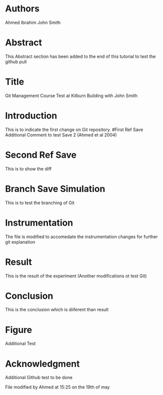 # Authors
Ahmed Ibrahim
John Smith

# Abstract 
This Abstract section has been added to the end of this tutorial to test the github pull
# Title
Git Management Course Test at Kilburn Building with John Smith
# Introduction
This is to indicate the first change on Git repository.
#First Ref Save
Additional Comment to test Save 2 (Ahmed et al 2004)
# Second Ref Save
This is to show the diff
# Branch Save Simulation
This is to test the branching of Git 
# Instrumentation
The file is modified to accomedate the instrumentation changes for further git explanation
# Result
This is the result of the experiment (Another modifications ot test Git)

# Conclusion
This is the conclusion which is diiferent than result

# Figure 
Additional Test
# Acknowledgment 
Additional Github test to be done

File modified by Ahmed at 15:25 on the 19th of may



